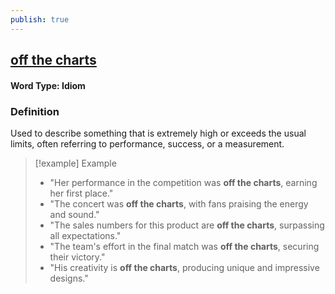 ```yaml
---
publish: true
---
```

## [off the charts](https://dictionary.cambridge.org/dictionary/english/off-the-charts)

#### Word Type: Idiom

### Definition
Used to describe something that is extremely high or exceeds the usual limits, often referring to performance, success, or a measurement.

> [!example] Example
> 
> - "Her performance in the competition was **off the charts**, earning her first place."
> - "The concert was **off the charts**, with fans praising the energy and sound."
> - "The sales numbers for this product are **off the charts**, surpassing all expectations."
> - "The team's effort in the final match was **off the charts**, securing their victory."
> - "His creativity is **off the charts**, producing unique and impressive designs."
